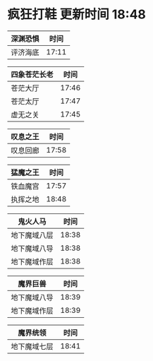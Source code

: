 # 疯狂打鞋 更新时间 18:48

| 深渊恐惧   | 时间    |
|--------|-------|
| 评济海底 | 17:11 |

| 四象苍茫长老   | 时间    |
|--------|-------|
| 苍茫大厅 | 17:46 |
| 苍茫太厅 | 17:47 |
| 虚无之关 | 17:45 |

| 叹息之王   | 时间    |
|--------|-------|
| 叹息回廊 | 17:58 |

| 猛魔之王   | 时间    |
|--------|-------|
| 铁血魔宫 | 17:57 |
| 执挥之地 | 18:48 |

| 鬼火人马   | 时间    |
|--------|-------|
| 地下魔域八层 | 18:38 |
| 地下魔域八导 | 18:38 |
| 地下魔域作层 | 18:38 |

| 魔界巨兽   | 时间    |
|--------|-------|
| 地下魔域八导 | 18:39 |
| 地下魔域作层 | 18:39 |

| 魔界统领   | 时间    |
|--------|-------|
| 地下魔域七层 | 18:41 |